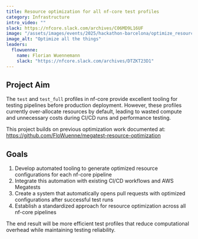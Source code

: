 ```yaml
---
title: Resource optimization for all nf-core test profiles
category: Infrastructure
intro_video: ""
slack: https://nfcore.slack.com/archives/C06MD9L16UF
image: "/assets/images/events/2025/hackathon-barcelona/optimize_resources_config_profile_image.jpg"
image_alt: "Optimize all the things"
leaders:
  flowuenne:
    name: Florian Wuennemann
    slack: "https://nfcore.slack.com/archives/DTZKT23D1"
---
```


## Project Aim

The `test` and `test_full` profiles in nf-core provide excellent tooling for testing pipelines before production deployment. However, these profiles currently over-allocate resources by default, leading to wasted compute and unnecessary costs during CI/CD runs and performance testing.

This project builds on previous optimization work documented at: https://github.com/FloWuenne/megatest-resource-optimization

## Goals

1. Develop automated tooling to generate optimized resource configurations for each nf-core pipeline
2. Integrate this automation with existing CI/CD workflows and AWS Megatests
3. Create a system that automatically opens pull requests with optimized configurations after successful test runs
4. Establish a standardized approach for resource optimization across all nf-core pipelines

The end result will be more efficient test profiles that reduce computational overhead while maintaining testing reliability.

